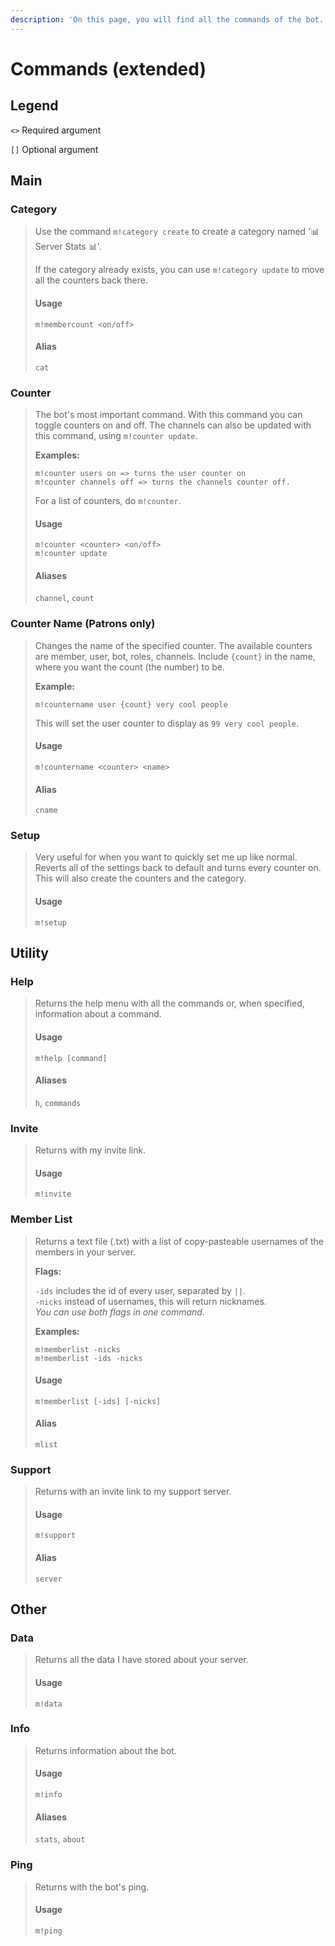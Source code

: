 ```yaml
---
description: 'On this page, you will find all the commands of the bot.'
---
```


# Commands \(extended\)

## Legend

`<>` Required argument

`[]` Optional argument

## Main

### Category

> Use the command `m!category create` to create a category named '📊 Server Stats 📊'. 
>
> If the category already exists, you can use `m!category update` to move all the counters back there.
>
> #### Usage
>
> ```text
> m!membercount <on/off>
> ```
>
> #### Alias
>
> `cat`

### Counter

> The bot's most important command. With this command you can toggle counters on and off. The channels can also be updated with this command, using `m!counter update`. 
>
> **Examples:**
>
> ```text
> m!counter users on => turns the user counter on
> m!counter channels off => turns the channels counter off.
> ```
>
>  For a list of counters, do `m!counter`.
>
> #### Usage
>
> ```text
> m!counter <counter> <on/off>
> m!counter update
> ```
>
> #### Aliases
>
> `channel`, `count`

### Counter Name \(Patrons only\)

> Changes the name of the specified counter. The available counters are member, user, bot, roles, channels. Include `{count}` in the name, where you want the count \(the number\) to be. 
>
> **Example:**
>
> ```text
> m!countername user {count} very cool people
> ```
>
>  This will set the user counter to display as `99 very cool people`.
>
> #### Usage
>
> ```text
> m!countername <counter> <name>
> ```
>
> #### Alias
>
> `cname`

### Setup

> Very useful for when you want to quickly set me up like normal. Reverts all of the settings back to default and turns every counter on. This will also create the counters and the category.
>
> #### Usage
>
> ```
> m!setup
> ```

## Utility

### Help

> Returns the help menu with all the commands or, when specified, information about a command.
>
> #### Usage
>
> ```text
> m!help [command]
> ```
>
> #### Aliases
>
> `h`, `commands`

### Invite

> Returns with my invite link.
>
> #### Usage
>
> ```text
> m!invite
> ```

### Member List

> Returns a text file \(.txt\) with a list of copy-pasteable usernames of the members in your server. 
>
> **Flags:** 
>
> `-ids` includes the id of every user, separated by `||`.   
> `-nicks` instead of usernames, this will return nicknames.   
> _You can use both flags in one command._ 
>
> **Examples:**
>
> ```text
> m!memberlist -nicks
> m!memberlist -ids -nicks
> ```
>
> #### Usage
>
> ```text
> m!memberlist [-ids] [-nicks]
> ```
>
> #### Alias
>
> `mlist`

### Support

> Returns with an invite link to my support server.
>
> #### Usage
>
> ```text
> m!support
> ```
>
> #### Alias
>
> `server`

## Other

### Data

> Returns all the data I have stored about your server.
>
> #### Usage
>
> ```text
> m!data
> ```

### Info

> Returns information about the bot.
>
> #### Usage
>
> ```text
> m!info
> ```
>
> #### Aliases
>
> `stats`, `about`

### Ping

> Returns with the bot's ping.
>
> #### Usage
>
> ```text
> m!ping
> ```

